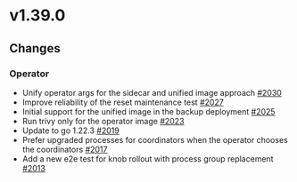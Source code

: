 # v1.39.0

## Changes

### Operator

* Unify operator args for the sidecar and unified image approach [#2030](https://github.com/FoundationDB/fdb-kubernetes-operator/pull/2030)
* Improve reliability of the reset maintenance test [#2027](https://github.com/FoundationDB/fdb-kubernetes-operator/pull/2027)
* Initial support for the unified image in the backup deployment [#2025](https://github.com/FoundationDB/fdb-kubernetes-operator/pull/2025)
* Run trivy only for the operator image [#2023](https://github.com/FoundationDB/fdb-kubernetes-operator/pull/2023)
* Update to go 1.22.3 [#2019](https://github.com/FoundationDB/fdb-kubernetes-operator/pull/2019)
* Prefer upgraded processes for coordinators when the operator chooses the coordinators [#2017](https://github.com/FoundationDB/fdb-kubernetes-operator/pull/2017)
* Add a new e2e test for knob rollout with process group replacement [#2013](https://github.com/FoundationDB/fdb-kubernetes-operator/pull/2013)
